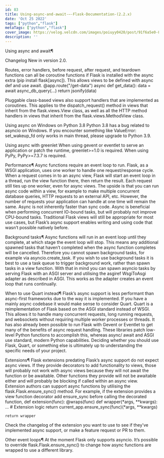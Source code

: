 ```yaml
---
id: 83
title: Using-async-and-await-—-Flask-Documentation-(2.2.x)
date: 'Oct 25 2022'
tags: ["python","flask"]
metaTags: ["python","flask"]
cover_image: https://velog.velcdn.com/images/poiuyy0420/post/91f6a5e0-8aae-43f5-b2f0-d683d877ff69/flask.png
description: ''
---
```



            
  
Using async and await¶

Changelog
New in version 2.0.

Routes, error handlers, before request, after request, and teardown
functions can all be coroutine functions if Flask is installed with the
async extra (pip install flask[async]). This allows views to be
defined with async def and use await.
@app.route("/get-data")
async def get_data():
    data = await async_db_query(...)
    return jsonify(data)


Pluggable class-based views also support handlers that are implemented as
coroutines. This applies to the dispatch_request()
method in views that inherit from the flask.views.View class, as
well as all the HTTP method handlers in views that inherit from the
flask.views.MethodView class.

Using async on Windows on Python 3.8
Python 3.8 has a bug related to asyncio on Windows. If you encounter
something like ValueError: set_wakeup_fd only works in main thread,
please upgrade to Python 3.9.


Using async with greenlet
When using gevent or eventlet to serve an application or patch the
runtime, greenlet>=1.0 is required. When using PyPy, PyPy>=7.3.7 is
required.


Performance¶
Async functions require an event loop to run. Flask, as a WSGI
application, uses one worker to handle one request/response cycle.
When a request comes in to an async view, Flask will start an event loop
in a thread, run the view function there, then return the result.
Each request still ties up one worker, even for async views. The upside
is that you can run async code within a view, for example to make
multiple concurrent database queries, HTTP requests to an external API,
etc. However, the number of requests your application can handle at one
time will remain the same.
Async is not inherently faster than sync code. Async is beneficial
when performing concurrent IO-bound tasks, but will probably not improve
CPU-bound tasks. Traditional Flask views will still be appropriate for
most use cases, but Flask’s async support enables writing and using
code that wasn’t possible natively before.


Background tasks¶
Async functions will run in an event loop until they complete, at
which stage the event loop will stop. This means any additional
spawned tasks that haven’t completed when the async function completes
will be cancelled. Therefore you cannot spawn background tasks, for
example via asyncio.create_task.
If you wish to use background tasks it is best to use a task queue to
trigger background work, rather than spawn tasks in a view
function. With that in mind you can spawn asyncio tasks by serving
Flask with an ASGI server and utilising the asgiref WsgiToAsgi adapter
as described in ASGI. This works as the adapter creates
an event loop that runs continually.


When to use Quart instead¶
Flask’s async support is less performant than async-first frameworks due
to the way it is implemented. If you have a mainly async codebase it
would make sense to consider Quart. Quart is a reimplementation of
Flask based on the ASGI standard instead of WSGI. This allows it to
handle many concurrent requests, long running requests, and websockets
without requiring multiple worker processes or threads.
It has also already been possible to run Flask with Gevent or Eventlet
to get many of the benefits of async request handling. These libraries
patch low-level Python functions to accomplish this, whereas async/
await and ASGI use standard, modern Python capabilities. Deciding
whether you should use Flask, Quart, or something else is ultimately up
to understanding the specific needs of your project.


Extensions¶
Flask extensions predating Flask’s async support do not expect async views.
If they provide decorators to add functionality to views, those will probably
not work with async views because they will not await the function or be
awaitable. Other functions they provide will not be awaitable either and
will probably be blocking if called within an async view.
Extension authors can support async functions by utilising the
flask.Flask.ensure_sync() method. For example, if the extension
provides a view function decorator add ensure_sync before calling
the decorated function,
def extension(func):
    @wraps(func)
    def wrapper(*args, **kwargs):
        ...  # Extension logic
        return current_app.ensure_sync(func)(*args, **kwargs)

    return wrapper


Check the changelog of the extension you want to use to see if they’ve
implemented async support, or make a feature request or PR to them.


Other event loops¶
At the moment Flask only supports asyncio. It’s possible to
override flask.Flask.ensure_sync() to change how async functions
are wrapped to use a different library.




            
          
